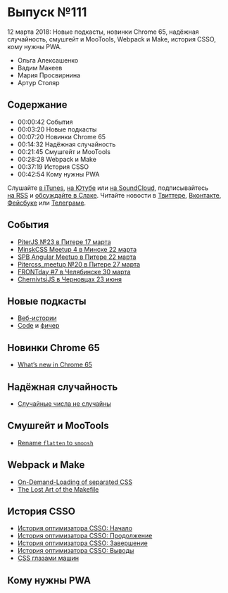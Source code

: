 # Выпуск №111

12 марта 2018: Новые подкасты, новинки Chrome 65, надёжная случайность, смушгейт и MooTools, Webpack и Make, история CSSO, кому нужны PWA.

- Ольга Алексашенко
- Вадим Макеев
- Мария Просвирнина
- Артур Столяр

## Содержание

- 00:00:42 События
- 00:03:20 Новые подкасты
- 00:07:20 Новинки Chrome 65
- 00:14:32 Надёжная случайность
- 00:21:45 Смушгейт и MooTools
- 00:28:28 Webpack и Make
- 00:37:19 История CSSO
- 00:42:54 Кому нужны PWA

Слушайте [в iTunes](https://itunes.apple.com/podcast/id1080500016), [на Ютубе](https://www.youtube.com/playlist?list=PLMBnwIwFEFHcwuevhsNXkFTcadeX5R1Go) или [на SoundCloud](https://soundcloud.com/web-standards), подписывайтесь [на RSS](https://web-standards.ru/podcast/feed/) и [обсуждайте в Слаке](http://slack.web-standards.ru/). Читайте новости в [Твиттере](https://twitter.com/webstandards_ru), [Вконтакте](https://vk.com/webstandards_ru), [Фейсбуке](https://www.facebook.com/webstandardsru) или [Телеграме](https://t.me/webstandards_ru).

## События

- [PiterJS №23 в Питере 17 марта](https://meetabit.com/events/piterjs-23)
- [MinskCSS Meetup 4 в Минске 22 марта](https://minskcss.timepad.ru/event/606207/)
- [SPB Angular Meetup в Питере 22 марта](https://meetup.tinkoff.ru/events/spb-angular-meetup)
- [Pitercss_meetup №20 в Питере 27 марта](https://pitercss.timepad.ru/event/679895/)
- [FRONTday #7 в Челябинске 30 марта](https://meetup.house/frontday/)
- [ChernivtsiJS в Черновцах 23 июня](https://chernivtsi.js.org/)

## Новые подкасты

- [Веб-истории](https://marinin.xyz/webstories/)
- [Code](https://codepodcast.com/) и [фичер](https://youtu.be/GdosqnaCkqI)

## Новинки Chrome 65

- [What’s new in Chrome 65](https://youtu.be/_W4GSpoSOZI)

## Надёжная случайность

- [Случайные числа не случайны](https://medium.com/p/252e08e60828)

## Смушгейт и MooTools

- [Rename `flatten` to `smoosh`](https://github.com/tc39/proposal-flatMap/pull/56)

## Webpack и Make

- [On-Demand-Loading of separated CSS](https://twitter.com/wSokra/status/970253245733113856)
- [The Lost Art of the Makefile](http://www.olioapps.com/blog/the-lost-art-of-the-makefile/)

## История CSSO

- [История оптимизатора CSSO: Начало](https://felixit.blog/2018/03/04/istoria-csso-nachalo/)
- [История оптимизатора CSSO: Продолжение](https://felixit.blog/2018/03/04/istoria-csso-prodolzhenie/)
- [История оптимизатора CSSO: Завершение](https://felixit.blog/2018/03/05/istoria-csso-zavershenie/)
- [История оптимизатора CSSO: Выводы](https://felixit.blog/2018/03/05/istoria-csso-vyvody/)
- [CSS глазами машин](https://youtu.be/c2Sw5gmOwmE)

## Кому нужны PWA
